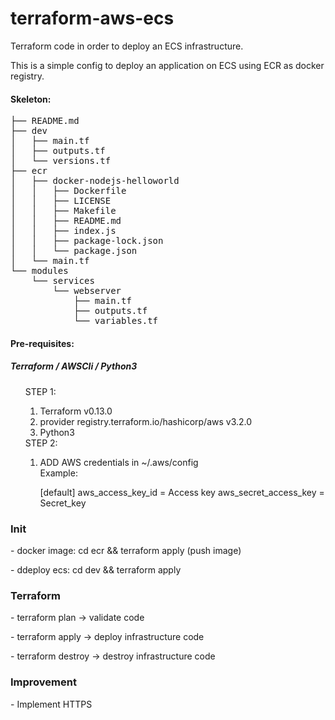 # terraform-aws-ecs
Terraform code in order to deploy an ECS infrastructure.

<summary>
This is a simple config to deploy an application on ECS using ECR as docker registry.
</summary>

<h4>Skeleton:</h4>
<pre>
├── README.md
├── dev
│   ├── main.tf
│   ├── outputs.tf
│   └── versions.tf
├── ecr
│   ├── docker-nodejs-helloworld
│   │   ├── Dockerfile
│   │   ├── LICENSE
│   │   ├── Makefile
│   │   ├── README.md
│   │   ├── index.js
│   │   ├── package-lock.json
│   │   └── package.json
│   └── main.tf
└── modules
    └── services
        └── webserver
            ├── main.tf
            ├── outputs.tf
            └── variables.tf
</pre>

<h4>Pre-requisites:</h4>
<h5>Terraform / AWSCli / Python3</h5>
 <ul>
  STEP 1:
 <ol>
  <li> Terraform v0.13.0 </li>
  <li> provider registry.terraform.io/hashicorp/aws v3.2.0 </li>
  <li> Python3 </li> 
 </ol>
  STEP 2:
   <ol>
   <li>  ADD AWS credentials in ~/.aws/config </li>
  Example:
    <p>
    [default]
    aws_access_key_id = Access key 
    aws_secret_access_key = Secret_key 
    </p>
    </li>
  </ol>
 </ul>

<h3> Init </h3>
<p> - docker image: cd ecr && terraform apply (push image) </p>
<p> - ddeploy ecs:  cd dev && terraform apply </p>

<h3> Terraform </h3>
<p> - terraform plan -> validate code</p>
<p> - terraform apply -> deploy infrastructure code</p>
<p> - terraform destroy -> destroy infrastructure code</p>

<h3> Improvement </h3>
<p> - Implement HTTPS </p>

